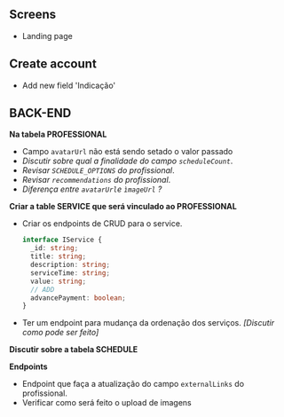## Screens
- Landing page

## Create account
- Add new field 'Indicação'


## BACK-END



**Na tabela PROFESSIONAL**

- Campo `avatarUrl` não está sendo setado o valor passado
- _Discutir sobre qual a finalidade do campo `scheduleCount`_.
- _Revisar `SCHEDULE_OPTIONS` do profissional_.
- _Revisar `recommendations` do profissional_.
- _Diferença entre `avatarUrl`e `ìmageUrl` ?_

**Criar a table SERVICE que será vinculado ao PROFESSIONAL**

- Criar os endpoints de CRUD para o service.

  ```ts
  interface IService {
    _id: string;
    title: string;
    description: string;
    serviceTime: string;
    value: string;
    // ADD
    advancePayment: boolean;
  }
  ```

- Ter um endpoint para mudança da ordenação dos serviços.
  _[Discutir como pode ser feito]_

**Discutir sobre a tabela SCHEDULE**

**Endpoints**
- Endpoint que faça a atualização do campo `externalLinks` do profissional.
- Verificar como será feito o upload de imagens

